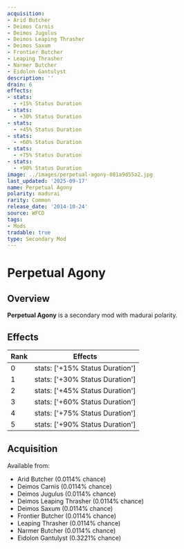 ```yaml
---
acquisition:
- Arid Butcher
- Deimos Carnis
- Deimos Jugulus
- Deimos Leaping Thrasher
- Deimos Saxum
- Frontier Butcher
- Leaping Thrasher
- Narmer Butcher
- Eidolon Gantulyst
description: ''
drain: 6
effects:
- stats:
  - +15% Status Duration
- stats:
  - +30% Status Duration
- stats:
  - +45% Status Duration
- stats:
  - +60% Status Duration
- stats:
  - +75% Status Duration
- stats:
  - +90% Status Duration
image: ../images/perpetual-agony-081a9d55a2.jpg
last_updated: '2025-09-17'
name: Perpetual Agony
polarity: madurai
rarity: Common
release_date: '2014-10-24'
source: WFCD
tags:
- Mods
tradable: true
type: Secondary Mod
---
```


# Perpetual Agony

## Overview

**Perpetual Agony** is a secondary mod with madurai polarity.

## Effects

| Rank | Effects |
|------|----------|
| 0 | stats: ['+15% Status Duration'] |
| 1 | stats: ['+30% Status Duration'] |
| 2 | stats: ['+45% Status Duration'] |
| 3 | stats: ['+60% Status Duration'] |
| 4 | stats: ['+75% Status Duration'] |
| 5 | stats: ['+90% Status Duration'] |

## Acquisition

Available from:
- Arid Butcher (0.0114% chance)
- Deimos Carnis (0.0114% chance)
- Deimos Jugulus (0.0114% chance)
- Deimos Leaping Thrasher (0.0114% chance)
- Deimos Saxum (0.0114% chance)
- Frontier Butcher (0.0114% chance)
- Leaping Thrasher (0.0114% chance)
- Narmer Butcher (0.0114% chance)
- Eidolon Gantulyst (0.3221% chance)

